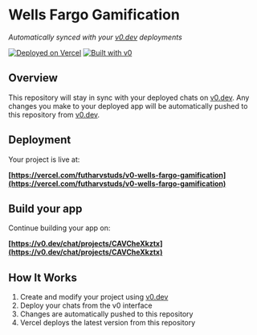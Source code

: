 # Wells Fargo Gamification

*Automatically synced with your [v0.dev](https://v0.dev) deployments*

[![Deployed on Vercel](https://img.shields.io/badge/Deployed%20on-Vercel-black?style=for-the-badge&logo=vercel)](https://vercel.com/futharvstuds/v0-wells-fargo-gamification)
[![Built with v0](https://img.shields.io/badge/Built%20with-v0.dev-black?style=for-the-badge)](https://v0.dev/chat/projects/CAVCheXkztx)

## Overview

This repository will stay in sync with your deployed chats on [v0.dev](https://v0.dev).
Any changes you make to your deployed app will be automatically pushed to this repository from [v0.dev](https://v0.dev).

## Deployment

Your project is live at:

**[https://vercel.com/futharvstuds/v0-wells-fargo-gamification](https://vercel.com/futharvstuds/v0-wells-fargo-gamification)**

## Build your app

Continue building your app on:

**[https://v0.dev/chat/projects/CAVCheXkztx](https://v0.dev/chat/projects/CAVCheXkztx)**

## How It Works

1. Create and modify your project using [v0.dev](https://v0.dev)
2. Deploy your chats from the v0 interface
3. Changes are automatically pushed to this repository
4. Vercel deploys the latest version from this repository